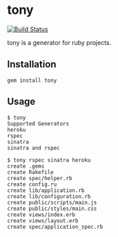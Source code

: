 tony
====
[![Build Status](http://travis-ci.org/AndrewVos/tony.png)](http://travis-ci.org/AndrewVos/tony)

tony is a generator for ruby projects.

Installation
------------
```
gem install tony
```

Usage
-----

```
$ tony
Supported Generators
heroku
rspec
sinatra
sinatra and rspec
```

```
$ tony rspec sinatra heroku
create .gems
create Rakefile
create spec/helper.rb
create config.ru
create lib/application.rb
create lib/configuration.rb
create public/scripts/main.js
create public/styles/main.css
create views/index.erb
create views/layout.erb
create spec/application_spec.rb
```
